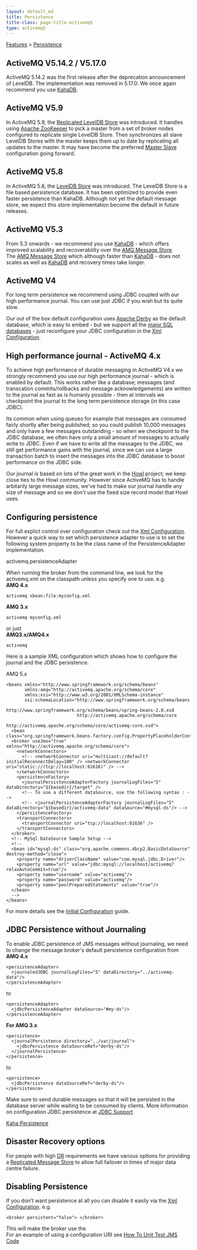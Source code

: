 ```yaml
---
layout: default_md
title: Persistence 
title-class: page-title-activemq5
type: activemq5
---
```


[Features](features) > [Persistence](persistence)

ActiveMQ V5.14.2 / V5.17.0
-------------

ActiveMQ 5.14.2 was the first release after the deprecation announcement of LevelDB. The implementation was removed in 5.17.0.
We once again recommend you use [KahaDB](kahadb).

ActiveMQ V5.9
-------------

In ActiveMQ 5.9, the [Replicated LevelDB Store](replicated-leveldb-store) was introduced. It handles using [Apache ZooKeeper](http://zookeeper.apache.org/) to pick a master from a set of broker nodes configured to replicate single LevelDB Store. Then synchronizes all slave LevelDB Stores with the master keeps them up to date by replicating all updates to the master. It may have become the preferred [Master Slave](masterslave) configuration going forward.

ActiveMQ V5.8
-------------

In ActiveMQ 5.8, the [LevelDB Store](leveldb-store) was introduced. The LevelDB Store is a file based persistence database. It has been optimized to provide even faster persistence than KahaDB. Although not yet the default message store, we expect this store implementation become the default in future releases.

ActiveMQ V5.3
-------------

From 5.3 onwards - we recommend you use [KahaDB](kahadb) - which offers improved scalability and recoverability over the [AMQ Message Store](amq-message-store).  
The [AMQ Message Store](amq-message-store) which although faster than [KahaDB](kahadb) - does not scales as well as [KahaDB](kahadb) and recovery times take longer.

ActiveMQ V4
-----------

For long term persistence we recommend using JDBC coupled with our high performance journal. You can use just JDBC if you wish but its quite slow.

Our out of the box default configuration uses [Apache Derby](http://incubator.apache.org/derby/) as the default database, which is easy to embed - but we support all the [major SQL databases](jdbc-support) \- just reconfigure your JDBC configuration in the [Xml Configuration](xml-configuration).

High performance journal - ActiveMQ 4.x
---------------------------------------

To achieve high performance of durable messaging in ActiveMQ V4.x we strongly recommend you use our high performance journal - which is enabled by default. This works rather like a database; messages (and transcation commits/rollbacks and message acknowledgements) are written to the journal as fast as is humanly possible - then at intervals we checkpoint the journal to the long term persistence storage (in this case JDBC).

Its common when using queues for example that messages are consumed fairly shortly after being published; so you could publish 10,000 messages and only have a few messages outstanding - so when we checkpoint to the JDBC database, we often have only a small amount of messages to actually write to JDBC. Even if we have to write all the messages to the JDBC, we still get performance gains with the journal, since we can use a large transaction batch to insert the messages into the JDBC database to boost performance on the JDBC side.

Our journal is based on lots of the great work in the [Howl](http://howl.objectweb.org/) project; we keep close ties to the Howl community. However since ActiveMQ has to handle arbitarily large message sizes, we've had to make our journal handle any size of message and so we don't use the fixed size record model that Howl uses.

Configuring persistence
-----------------------

For full explict control over configuration check out the [Xml Configuration](xml-configuration). However a quick way to set which persistence adapter to use is to set the following system property to be the class name of the PersistenceAdapter implementation.

activemq.persistenceAdapter

When running the broker from the command line, we look for the activemq.xml on the classpath unless you specify one to use. e.g.  
**AMQ 4.x**
```
activemq xbean:file:myconfig.xml
```
**AMQ 3.x**
```
activemq myconfig.xml
```
or just  
**AMQ3.x/AMQ4.x**
```
activemq
```
Here is a sample XML configuration which shows how to configure the journal and the JDBC persistence.

AMQ 5.x

```
<beans xmlns="http://www.springframework.org/schema/beans" 
       xmlns:amq="http://activemq.apache.org/schema/core" 
       xmlns:xsi="http://www.w3.org/2001/XMLSchema-instance" 
       xsi:schemaLocation="http://www.springframework.org/schema/beans 
                           http://www.springframework.org/schema/beans/spring-beans-2.0.xsd 
                           http://activemq.apache.org/schema/core 
                           http://activemq.apache.org/schema/core/activemq-core.xsd"> 
  <bean class="org.springframework.beans.factory.config.PropertyPlaceholderConfigurer"/> 
  <broker useJmx="true" xmlns="http://activemq.apache.org/schema/core"> 
    <networkConnectors> 
      <!-- <networkConnector uri="multicast://default?initialReconnectDelay=100" /> <networkConnector uri="static://(tcp://localhost:61616)" /> --> 
    </networkConnectors> 
    <persistenceFactory>
      <journalPersistenceAdapterFactory journalLogFiles="5" dataDirectory="${basedir}/target" /> 
      <!-- To use a different dataSource, use the following syntax : --> 
      <!-- <journalPersistenceAdapterFactory journalLogFiles="5" dataDirectory="${basedir}/activemq-data" dataSource="#mysql-ds"/> --> 
    </persistenceFactory> 
    <transportConnectors> 
      <transportConnector uri="tcp://localhost:61636" /> 
    </transportConnectors> 
  </broker> 
  <!-- MySql DataSource Sample Setup --> 
  <!-- 
  <bean id="mysql-ds" class="org.apache.commons.dbcp2.BasicDataSource" destroy-method="close"> 
    <property name="driverClassName" value="com.mysql.jdbc.Driver"/> 
    <property name="url" value="jdbc:mysql://localhost/activemq?relaxAutoCommit=true"/> 
    <property name="username" value="activemq"/> 
    <property name="password" value="activemq"/> 
    <property name="poolPreparedStatements" value="true"/> 
  </bean> 
  --> 
</beans>
```

For more details see the [Initial Configuration](initial-configuration) guide.

JDBC Persistence without Journaling
-----------------------------------

To enable JDBC persistence of JMS messages without journaling, we need to change the message broker's default persistence configuration from  
**AMQ 4.x**
```
<persistenceAdapter>
  <journaledJDBC journalLogFiles="5" dataDirectory="../activemq-data"/> 
</persistenceAdapter>
```
to
```
<persistenceAdapter> 
  <jdbcPersistenceAdapter dataSource="#my-ds"/> 
</persistenceAdapter>
```
**For AMQ 3.x**
```
<persistence> 
  <journalPersistence directory="../var/journal"> 
    <jdbcPersistence dataSourceRef="derby-ds"/> 
  </journalPersistence> 
</persistence>
```
to
```
<persistence> 
  <jdbcPersistence dataSourceRef="derby-ds"/> 
</persistence>
```
Make sure to send durable messages so that it will be persisted in the database server while waiting to be consumed by clients. More information on configuration JDBC persistence at [JDBC Support](jdbc-support)

[Kaha Persistence](kaha-persistence)

Disaster Recovery options
-------------------------

For people with high [DR](dr) requirements we have various options for providing a [Replicated Message Store](replicated-message-store) to allow full failover in times of major data centre failure.

Disabling Persistence
---------------------

If you don't want persistence at all you can disable it easily via the [Xml Configuration](xml-configuration). e.g.
```
<broker persistent="false"> </broker>
```
This will make the broker use the [<memoryPersistenceAdapter>](http://activemq.apache.org/maven/apidocs/org/apache/activemq/store/memory/MemoryPersistenceAdapter.html)  
For an example of using a configuration URI see [How To Unit Test JMS Code](how-to-unit-test-jms-code)

